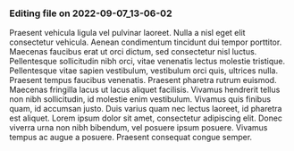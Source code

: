 

### Editing file on 2022-09-07_13-06-02

Praesent vehicula ligula vel pulvinar laoreet. Nulla a nisl eget elit consectetur vehicula. Aenean condimentum tincidunt dui tempor porttitor. Maecenas faucibus erat ut orci dictum, sed consectetur nisl luctus. Pellentesque sollicitudin nibh orci, vitae venenatis lectus molestie tristique. Pellentesque vitae sapien vestibulum, vestibulum orci quis, ultrices nulla. Praesent tempus faucibus venenatis. Praesent pharetra rutrum euismod.
Maecenas fringilla lacus ut lacus aliquet facilisis. Vivamus hendrerit tellus non nibh sollicitudin, id molestie enim vestibulum. Vivamus quis finibus quam, id accumsan justo. Duis varius quam nec lectus laoreet, id pharetra est aliquet. Lorem ipsum dolor sit amet, consectetur adipiscing elit. Donec viverra urna non nibh bibendum, vel posuere ipsum posuere. Vivamus tempus ac augue a posuere. Praesent consequat congue semper.


